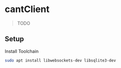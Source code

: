 # cantClient
> TODO

## Setup

Install Toolchain
```bash
sudo apt install libwebsockets-dev libsqlite3-dev
```